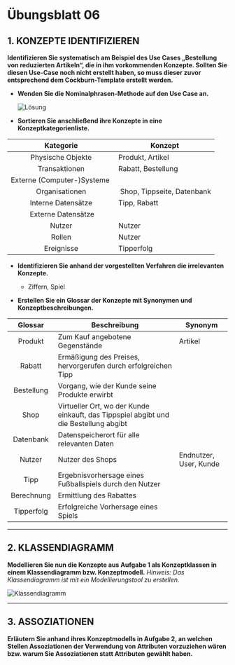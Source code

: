 # Übungsblatt 06
## 1. KONZEPTE IDENTIFIZIEREN
**Identifizieren Sie systematisch am Beispiel des Use Cases „Bestellung von reduzierten Artikeln“, die in ihm vorkommenden Konzepte. Sollten Sie diesen Use-Case noch nicht erstellt haben, so muss dieser zuvor entsprechend dem Cockburn-Template erstellt werden.**

* **Wenden Sie die Nominalphrasen-Methode auf den Use Case an.**

  ![Lösung](Abb01.jpg)

* **Sortieren Sie anschließend ihre Konzepte in eine Konzeptkategorienliste.**

| Kategorie | Konzept |
| :-------: | ------- |
| Physische Objekte | Produkt, Artikel |
| Transaktionen | Rabatt, Bestellung |
| Externe (Computer-)Systeme |   |
| Organisationen | Shop, Tippseite, Datenbank |
| Interne Datensätze | Tipp, Rabatt |
| Externe Datensätze |    |
| Nutzer | Nutzer |   
| Rollen | Nutzer |
| Ereignisse | Tipperfolg |

* **Identifizieren Sie anhand der vorgestellten Verfahren die irrelevanten Konzepte.**

  * Ziffern, Spiel

* **Erstellen Sie ein Glossar der Konzepte mit Synonymen und Konzeptbeschreibungen.**

| Glossar | Beschreibung | Synonym |
| :-----: | ------------ | ------- |
| Produkt | Zum Kauf angebotene Gegenstände | Artikel |
| Rabatt | Ermäßigung des Preises, hervorgerufen durch erfolgreichen Tipp |   |
| Bestellung | Vorgang, wie der Kunde seine Produkte erwirbt |   |
| Shop | Virtueller Ort, wo der Kunde einkauft, das Tippspiel abgibt und die Bestellung abgibt |   |
| Datenbank | Datenspeicherort für alle relevanten Daten |   |
| Nutzer | Nutzer des Shops | Endnutzer, User, Kunde |
| Tipp | Ergebnisvorhersage eines Fußballspiels durch den Nutzer |   |
| Berechnung | Ermittlung des Rabattes |   |
| Tipperfolg | Erfolgreiche Vorhersage eines Spiels |   |

---
## 2. KLASSENDIAGRAMM
**Modellieren Sie nun die Konzepte aus Aufgabe 1 als Konzeptklassen in einem Klassendiagramm bzw. Konzeptmodell.**
*Hinweis: Das Klassendiagramm ist mit ein Modellierungstool zu erstellen.*

![Klassendiagramm](Klassendiagramm.jpg)

---
## 3. ASSOZIATIONEN
**Erläutern Sie anhand ihres Konzeptmodells in Aufgabe 2, an welchen Stellen Assoziationen der Verwendung von Attributen vorzuziehen wären bzw. warum Sie Assoziationen statt Attributen gewählt haben.**
